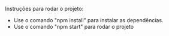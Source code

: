 
Instruções para rodar o projeto:

- Use o comando "npm install" para instalar as dependências.
- Use o comando "npm start" para rodar o projeto 
